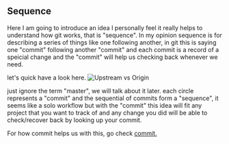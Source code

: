 ## Sequence


Here I am going to introduce an idea I personally feel it really helps to understand how git works, that is "sequence".
In my opinion sequence is for describing a series of things like one following another, in git this is saying one "commit"
following another "commit" and each commit is a record of a speicial change and the "commit" will help us checking back whenever
we need.

let's quick have a look here.
![Upstream vs Origin](https://github.com/Seven-Bi/GitTut/blob/master/images/solo_branch.png)

just ignore the term "master", we will talk about it later.
each circle represents a "commit" and the sequential of commits form a "sequence", it seems like a solo workflow but with the 
"commit" this idea will fit any project that you want to track of and any change you did will be able to check/recover back by looking 
up your commit.

For how commit helps us with this, go check [commit.](./Section_1/2_commit.md)